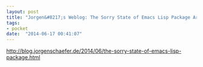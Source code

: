```yaml
---
layout: post
title: "Jorgen&#8217;s Weblog: The Sorry State of Emacs Lisp Package Archives"
tags:
- pocket
date:  "2014-06-17 00:41:07"
---
```


http://blog.jorgenschaefer.de/2014/06/the-sorry-state-of-emacs-lisp-package.html

